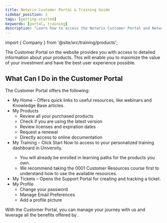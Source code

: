```yaml
---
title: Netwrix Customer Portal & Training Guide
sidebar_position: 1
tags: [getting-started]
keywords: [portal, training]
description: "Learn how to access the Netwrix Customer Portal and Netwrix University"
---
```


import { Company } from '@site/src/training/products';


The <Company /> Customer Portal on the <Company /> website provides you with access to detailed information about your <Company /> products. This will enable you to maximize the value of your investment and have the best user experience possible.

## What Can I Do in the <Company /> Customer Portal

The <Company /> Customer Portal offers the following:

* My Home – Offers quick links to useful resources, like webinars and Knowledge Base articles.
* My Products
    * Review all your purchased products
    * Check if you are using the latest version
    * Review licenses and expiration dates
    * Request a renewal
    * Directly access to online documentation
* My Training – Click Start Now to access to your personalized training dashboard in <Company /> University.
    * You will already be enrolled in learning paths for the products you own.
    * We recommend taking the 0001 <Company /> Customer Resources course first to understand how to use the available resources.
* My Tickets – Opens the <Company /> Support Portal for creating and tracking a ticket.
* My Profile
    * Change your password
    * Manage Email Preferences
    * Add a profile picture

With the Customer Portal, you can manage your journey with us and leverage all the benefits offered by <Company />.
